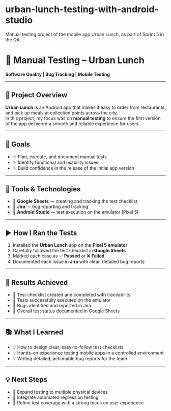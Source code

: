 # urban-lunch-testing-with-android-studio
Manual testing project of the mobile app Urban Lunch, as part of Sprint 5 in the QA.

# 🌸 Manual Testing – Urban Lunch  
**Software Quality | Bug Tracking | Mobile Testing**  

---

## 📌 Project Overview  
**Urban Lunch** is an Android app that makes it easy to order from restaurants and pick up meals at collection points across the city.  
In this project, my focus was on **manual testing** to ensure the first version of the app delivered a smooth and reliable experience for users.  

---

## 🎯 Goals  
- ✨ Plan, execute, and document manual tests  
- ✨ Identify functional and usability issues  
- ✨ Build confidence in the release of the initial app version  

---

## 🔧 Tools & Technologies  
- 📝 **Google Sheets** — creating and tracking the test checklist  
- 🐞 **Jira** — bug reporting and tracking  
- 📱 **Android Studio** — test execution on the emulator (Pixel 5)  

---

## ▶️ How I Ran the Tests  
1. Installed the **Urban Lunch** app on the **Pixel 5 emulator**  
2. Carefully followed the test checklist in **Google Sheets**  
3. Marked each case as ✅ **Passed** or ❌ **Failed**  
4. Documented each issue in **Jira** with clear, detailed bug reports  

---

## 🧾 Results Achieved  
- 🌟 Test checklist created and completed with traceability  
- 🌟 Tests successfully executed on the emulator  
- 🌟 Bugs identified and reported in Jira  
- 🌟 Overall test status documented in Google Sheets  

---

## 📚 What I Learned  
- 💡 How to design clear, easy-to-follow test checklists  
- 💡 Hands-on experience testing mobile apps in a controlled environment  
- 💡 Writing detailed, actionable bug reports for the team  

---

## 💡 Next Steps  
- 🌈 Expand testing to multiple physical devices  
- 🌈 Integrate automated regression testing  
- 🌈 Refine test coverage with a strong focus on user experience  
